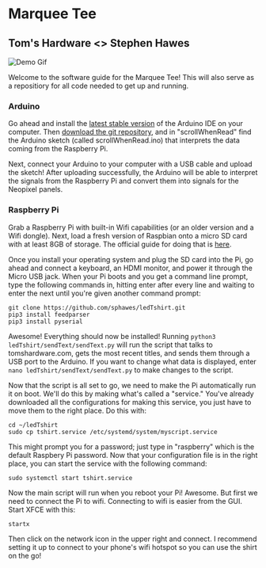 # Marquee Tee
## Tom's Hardware <> Stephen Hawes  

![Demo Gif](https://github.com/sphawes/ledTshirt/raw/master/demoGif.gif)

Welcome to the software guide for the Marquee Tee! This will also serve as a repositiory for all code needed to get up and running.

### Arduino  
Go ahead and install the [latest stable version](https://www.arduino.cc/en/main/software) of the Arduino IDE on your computer. Then [download the git repository](https://github.com/sphawes/ledTshirt/archive/master.zip), and in "scrollWhenRead" find the Arduino sketch (called scrollWhenRead.ino) that interprets the data coming from the Raspberry Pi.  

Next, connect your Arduino to your computer with a USB cable and upload the sketch! After uploading successfully, the Arduino will be able to interpret the signals from the Raspberry Pi and convert them into signals for the Neopixel panels.


### Raspberry Pi
Grab a Raspberry Pi with built-in Wifi capabilities (or an older version and a Wifi dongle). Next, load a fresh version of Raspbian onto a micro SD card with at least 8GB of storage. The official guide for doing that is [here](https://www.raspberrypi.org/documentation/installation/installing-images/).

Once you install your operating system and plug the SD card into the Pi, go ahead and connect a keyboard, an HDMI monitor, and power it through the Micro USB jack. When your Pi boots and you get a command line prompt, type the following commands in, hitting enter after every line and waiting to enter the next until you're given another command prompt:

```
git clone https://github.com/sphawes/ledTshirt.git
pip3 install feedparser
pip3 install pyserial
```
Awesome! Everything should now be installed! Running `python3 ledTshirt/sendText/sendText.py` will run the script that talks to tomshardware.com, gets the most recent titles, and sends them through a USB port to the Arduino. If you want to change what data is displayed, enter `nano ledTshirt/sendText/sendText.py` to make changes to the script.  

Now that the script is all set to go, we need to make the Pi automatically run it on boot. We'll do this by making what's called a "service." You've already downloaded all the configurations for making this service, you just have to move them to the right place. Do this with:

```
cd ~/ledTshirt
sudo cp tshirt.service /etc/systemd/system/myscript.service
```

This might prompt you for a password; just type in "raspberry" which is the default Raspbery Pi password. Now that your configuration file is in the right place, you can start the service with the following command:  

```
sudo systemctl start tshirt.service
```

Now the main script will run when you reboot your Pi! Awesome. But first we need to connect the Pi to wifi. Connecting to wifi is easier from the GUI. Start XFCE with this:

```
startx
```
Then click on the network icon in the upper right and connect. I recommend setting it up to connect to your phone's wifi hotspot so you can use the shirt on the go!
